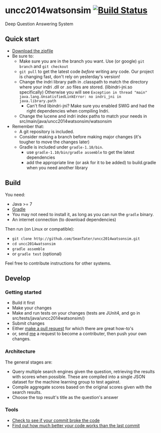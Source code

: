 uncc2014watsonsim [![Build Status](https://travis-ci.org/SeanTater/uncc2014watsonsim.png?branch=master)](https://travis-ci.org/SeanTater/uncc2014watsonsim)
======

Deep Question Answering System

## Quick start
- [Download the zipfile](https://googledrive.com/host/0B8wOEC5-v5lXUUllV2stSGRRYTA/watsonsim-quickstart-0.1.1.zip)
- Be sure to:
  - Make sure you are in the branch you want. Use (or google) `git branch` and `git checkout`
  - `git pull` to get the latest code _before_ writing any code. Our project is changing fast, don't rely on yesterday's version!
  - Change the indri library path in .classpath to match the directory where your indri .dll or .so files are stored. (libindri-jni.so specifically) Otherwise you will see `Exception in thread "main" java.lang.UnsatisfiedLinkError: no indri_jni in java.library.path`
    - Can't find libindri-jni? Make sure you enabled SWIG and had the right dependencies when compiling Indri.
  - Change the lucene and indri index paths to match your needs in src/main/java/uncc2014watsonsim/watsonsim
- Remember that:
  - A git repository is included.
  - Consider making a branch before making major changes (it's tougher to move the changes later)
  - Gradle is included under `gradle-1.10/bin`.
    - use `gradle-1.10/bin/gradle assemble` to get the latest dependencies
    - add the appropriate line (or ask for it to be added) to build.gradle when you need another library


## Build
You need:

- Java >= 7
- [Gradle](http://www.gradle.org)
 - You may not need to install it, as long as you can run the `gradle` binary.
- An internet connection (to download dependencies)

Then run (on Linux or compatible):
  - `git clone http://github.com/SeanTater/uncc2014watsonsim.git`
  - `cd uncc2014watsonsim`
  - `gradle assemble`
  - or `gradle test` (optional)

Feel free to contribute instructions for other systems.

## Develop

### Getting started

- Build it first
- Make your changes
 - Make and run tests on your changes (tests are JUnit4, and go in src/tests/java/uncc2014watsonsim/)
- Submit changes
 - Either [make a pull request](https://help.github.com/articles/using-pull-requests) for which there are great how-to's
 - or, send [me](mailto:stgallag@gmail.com) a request to become a contributer, then push your own changes.

### Architecture
The general stages are:

- Query multiple search engines given the question, retrieving the results with scores when possible. These are compiled into a single JSON dataset for the machine learning group to test against.
- Compile aggregate scores based on the original scores given with the search results.
- Choose the top result's title as the question's answer


### Tools

- [Check to see if your commit broke the code](https://travis-ci.org/SeanTater/uncc2014watsonsim)
- [Find out how much better your code works than the last commit](http://watsonsim.herokuapp.com/runs)
